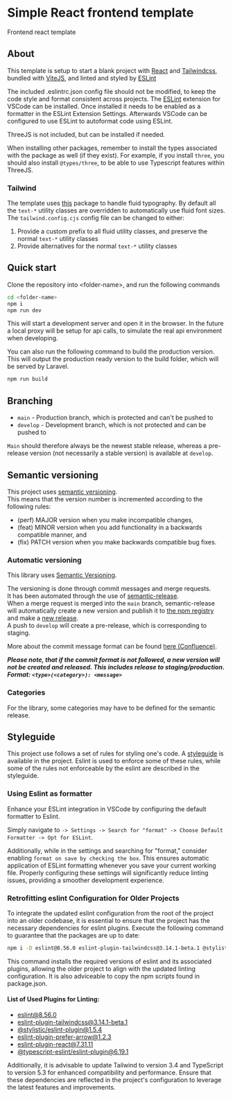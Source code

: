 # Simple React frontend template

Frontend react template

## About

This template is setup to start a blank project with [React](https://reactjs.org/) and [Tailwindcss](https://tailwindcss.com/), bundled with [ViteJS](https://vitejs.dev), and linted and styled by [ESLint](https://eslint.org/)

The included .eslintrc.json config file should not be modified, to keep the code style and format consistent across projects. The [ESLint](vscode:extension/dbaeumer.vscode-eslint) extension for VSCode can be installed. Once installed it needs to be enabled as a formatter in the ESLint Extension Settings. Afterwards VSCode can be configured to use ESLint to autoformat code using ESLint.

ThreeJS is not included, but can be installed if needed.

When installing other packages, remember to install the types associated with the package as well (if they exist). For example, if you install `three`, you should also install `@types/three`, to be able to use Typescript features within ThreeJS.

### Tailwind

The template uses [this](https://github.com/davidhellmann/tailwindcss-fluid-type) package to handle fluid typography. By default all the `text-*` utility classes are overridden to automatically use fluid font sizes. The `tailwind.config.cjs` config file can be changed to either:
1. Provide a custom prefix to all fluid utility classes, and preserve the normal `text-*` utility classes
2. Provide alternatives for the normal `text-*` utility classes

## Quick start

Clone the repository into <folder-name\>, and run the following commands

```bash
cd <folder-name>
npm i
npm run dev
```

This will start a development server and open it in the browser. In the future a local proxy will be setup for api calls, to simulate the real api environment when developing.

You can also run the following command to build the production version. This will output the production ready version to the build folder, which will be served by Laravel.

```bash
npm run build
```

## Branching

- `main` - Production branch, which is protected and can't be pushed to
- `develop` - Development branch, which is not protected and can be pushed to

`Main` should therefore always be the newest stable release, whereas a pre-release version (not necessarily a stable version) is available at `develop`.

## Semantic versioning

This project uses [semantic versioning](https://semver.org/).  
This means that the version number is incremented according to the following rules:

- (perf) MAJOR version when you make incompatible changes,
- (feat) MINOR version when you add functionality in a backwards compatible manner, and
- (fix)  PATCH version when you make backwards compatible bug fixes.

### Automatic versioning

This library uses [Semantic Versioning](https://semver.org/).

The versioning is done through commit messages and merge requests.  
It has been automated through the use of [semantic-release](https://github.com/semantic-release/semantic-release).  
When a merge request is merged into the `main` branch, semantic-release will automatically create a new version and publish it to [the npm registry](https://docs.github.com/en/packages/working-with-a-github-packages-registry/working-with-the-npm-registry) and make a [new release](https://docs.github.com/en/repositories/releasing-projects-on-github/managing-releases-in-a-repository).  
A push to `develop` will create a pre-release, which is corresponding to staging.

More about the commit message format can be found [here (Confluence)](https://mercura.atlassian.net/wiki/spaces/MC/pages/43417601/Frontend+Packages#Naming-conventions).

***Please note, that if the commit format is not followed, a new version will not be created and released. This includes release to staging/production.***  
***Format: `<type>(<category>): <message>`***

### Categories

For the library, some categories may have to be defined for the semantic release.

## Styleguide

This project use follows a set of rules for styling one's code. A [styleguide](./styleguide.md) is available in the project.
Eslint is used to enforce some of these rules, while some of the rules not enforceable by the eslint are described in the styleguide. 

### Using Eslint as formatter
Enhance your ESLint integration in VSCode by configuring the default formatter to Eslint. 

Simply navigate to `-> Settings -> Search for "format" -> Choose Default Formatter -> Opt for ESLint`. 

Additionally, while in the settings and searching for "format," consider enabling `format on save by checking the box`. This ensures automatic application of ESLint formatting whenever you save your current working file. Properly configuring these settings will significantly reduce linting issues, providing a smoother development experience.


### Retrofitting eslint Configuration for Older Projects

To integrate the updated eslint configuration from the root of the project into an older codebase, it is essential to ensure that the project has the necessary dependencies for eslint plugins. Execute the following command to guarantee that the packages are up to date:

```bash
npm i -D eslint@8.56.0 eslint-plugin-tailwindcss@3.14.1-beta.1 @stylistic/eslint-plugin@1.5.4 eslint-plugin-prefer-arrow@1.2.3 eslint-plugin-react@7.31.11 @typescript-eslint/eslint-plugin@6.19.1
```

This command installs the required versions of eslint and its associated plugins, allowing the older project to align with the updated linting configuration. It is also adviceable to copy the npm scripts found in package.json.

#### List of Used Plugins for Linting:

* [eslint@8.56.0](https://eslint.org/)
* [eslint-plugin-tailwindcss@3.14.1-beta.1](https://www.npmjs.com/package/eslint-plugin-tailwindcss)
* [@stylistic/eslint-plugin@1.5.4](https://eslint.style/)
* [eslint-plugin-prefer-arrow@1.2.3](https://www.npmjs.com/package/eslint-plugin-prefer-arrow)
* [eslint-plugin-react@7.31.11](https://www.npmjs.com/package/eslint-plugin-react)
* [@typescript-eslint/eslint-plugin@6.19.1](https://typescript-eslint.io/)

Additionally, it is advisable to update Tailwind to version 3.4 and TypeScript to version 5.3 for enhanced compatibility and performance. Ensure that these dependencies are reflected in the project's configuration to leverage the latest features and improvements.
